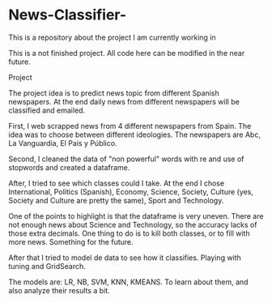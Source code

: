 # News-Classifier-
This is a repository about the project I am currently working in

This is a not finished project. All code here can be modified in the near future.

Project

The project idea is to predict news topic from different Spanish newspapers. At the end daily news from different newspapers will be classified and emailed.

First, I web scrapped news from 4 different newspapers from Spain. The idea was to choose between different ideologies. The newspapers are Abc, La Vanguardia, El Pais y Público.

Second, I cleaned the data of "non powerful" words with re and use of stopwords and created a dataframe. 

After, I tried to see which classes could I take. At the end I chose International, Politics (Spanish), Economy, Science, Society, Culture (yes, Society and Culture are pretty the same), Sport and Technology.

One of the points to highlight is that the dataframe is very uneven. There are not enough news about Science and Technology, so the accuracy lacks of those extra decimals. One thing to do is to kill both classes, or to fill with more news. Something for the future.

After that I tried to model de data to see how it classifies. Playing with tuning and GridSearch.

The models are: LR, NB, SVM, KNN, KMEANS. To learn about them, and also analyze their results a bit. 
